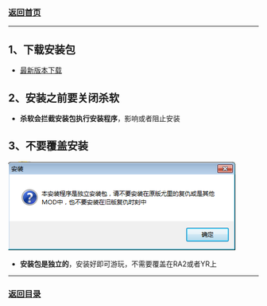 
### [返回首页](./Home)


***



## 1、下载安装包

- [最新版本下载](./最新版本下载)

## 2、安装之前要关闭杀软

- **杀软会拦截安装包执行安装程序**，影响或者阻止安装

## 3、不要覆盖安装

![](./azbjc1.png)

- **安装包是独立的**，安装好即可游玩，不需要覆盖在RA2或者YR上


***
### [返回目录](./常见问题指南)
